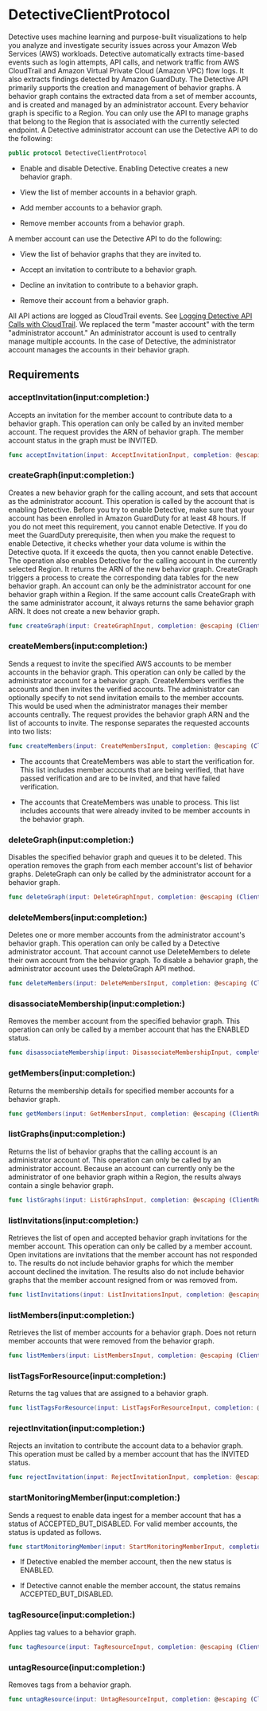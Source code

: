 # DetectiveClientProtocol

Detective uses machine learning and purpose-built visualizations to help you analyze and investigate security issues across your Amazon Web Services (AWS) workloads. Detective automatically extracts time-based events such as login attempts, API calls, and network traffic from AWS CloudTrail and Amazon Virtual Private Cloud (Amazon VPC) flow logs. It also extracts findings detected by Amazon GuardDuty. The Detective API primarily supports the creation and management of behavior graphs. A behavior graph contains the extracted data from a set of member accounts, and is created and managed by an administrator account. Every behavior graph is specific to a Region. You can only use the API to manage graphs that belong to the Region that is associated with the currently selected endpoint. A Detective administrator account can use the Detective API to do the following:

``` swift
public protocol DetectiveClientProtocol 
```

  - Enable and disable Detective. Enabling Detective creates a new behavior graph.

  - View the list of member accounts in a behavior graph.

  - Add member accounts to a behavior graph.

  - Remove member accounts from a behavior graph.

A member account can use the Detective API to do the following:

  - View the list of behavior graphs that they are invited to.

  - Accept an invitation to contribute to a behavior graph.

  - Decline an invitation to contribute to a behavior graph.

  - Remove their account from a behavior graph.

All API actions are logged as CloudTrail events. See [Logging Detective API Calls with CloudTrail](https://docs.aws.amazon.com/detective/latest/adminguide/logging-using-cloudtrail.html). We replaced the term "master account" with the term "administrator account." An administrator account is used to centrally manage multiple accounts. In the case of Detective, the administrator account manages the accounts in their behavior graph.

## Requirements

### acceptInvitation(input:completion:)

Accepts an invitation for the member account to contribute data to a behavior graph. This operation can only be called by an invited member account. The request provides the ARN of behavior graph. The member account status in the graph must be INVITED.

``` swift
func acceptInvitation(input: AcceptInvitationInput, completion: @escaping (ClientRuntime.SdkResult<AcceptInvitationOutputResponse, AcceptInvitationOutputError>) -> Void)
```

### createGraph(input:completion:)

Creates a new behavior graph for the calling account, and sets that account as the administrator account. This operation is called by the account that is enabling Detective. Before you try to enable Detective, make sure that your account has been enrolled in Amazon GuardDuty for at least 48 hours. If you do not meet this requirement, you cannot enable Detective. If you do meet the GuardDuty prerequisite, then when you make the request to enable Detective, it checks whether your data volume is within the Detective quota. If it exceeds the quota, then you cannot enable Detective. The operation also enables Detective for the calling account in the currently selected Region. It returns the ARN of the new behavior graph. CreateGraph triggers a process to create the corresponding data tables for the new behavior graph. An account can only be the administrator account for one behavior graph within a Region. If the same account calls CreateGraph with the same administrator account, it always returns the same behavior graph ARN. It does not create a new behavior graph.

``` swift
func createGraph(input: CreateGraphInput, completion: @escaping (ClientRuntime.SdkResult<CreateGraphOutputResponse, CreateGraphOutputError>) -> Void)
```

### createMembers(input:completion:)

Sends a request to invite the specified AWS accounts to be member accounts in the behavior graph. This operation can only be called by the administrator account for a behavior graph. CreateMembers verifies the accounts and then invites the verified accounts. The administrator can optionally specify to not send invitation emails to the member accounts. This would be used when the administrator manages their member accounts centrally. The request provides the behavior graph ARN and the list of accounts to invite. The response separates the requested accounts into two lists:

``` swift
func createMembers(input: CreateMembersInput, completion: @escaping (ClientRuntime.SdkResult<CreateMembersOutputResponse, CreateMembersOutputError>) -> Void)
```

  - The accounts that CreateMembers was able to start the verification for. This list includes member accounts that are being verified, that have passed verification and are to be invited, and that have failed verification.

  - The accounts that CreateMembers was unable to process. This list includes accounts that were already invited to be member accounts in the behavior graph.

### deleteGraph(input:completion:)

Disables the specified behavior graph and queues it to be deleted. This operation removes the graph from each member account's list of behavior graphs. DeleteGraph can only be called by the administrator account for a behavior graph.

``` swift
func deleteGraph(input: DeleteGraphInput, completion: @escaping (ClientRuntime.SdkResult<DeleteGraphOutputResponse, DeleteGraphOutputError>) -> Void)
```

### deleteMembers(input:completion:)

Deletes one or more member accounts from the administrator account's behavior graph. This operation can only be called by a Detective administrator account. That account cannot use DeleteMembers to delete their own account from the behavior graph. To disable a behavior graph, the administrator account uses the DeleteGraph API method.

``` swift
func deleteMembers(input: DeleteMembersInput, completion: @escaping (ClientRuntime.SdkResult<DeleteMembersOutputResponse, DeleteMembersOutputError>) -> Void)
```

### disassociateMembership(input:completion:)

Removes the member account from the specified behavior graph. This operation can only be called by a member account that has the ENABLED status.

``` swift
func disassociateMembership(input: DisassociateMembershipInput, completion: @escaping (ClientRuntime.SdkResult<DisassociateMembershipOutputResponse, DisassociateMembershipOutputError>) -> Void)
```

### getMembers(input:completion:)

Returns the membership details for specified member accounts for a behavior graph.

``` swift
func getMembers(input: GetMembersInput, completion: @escaping (ClientRuntime.SdkResult<GetMembersOutputResponse, GetMembersOutputError>) -> Void)
```

### listGraphs(input:completion:)

Returns the list of behavior graphs that the calling account is an administrator account of. This operation can only be called by an administrator account. Because an account can currently only be the administrator of one behavior graph within a Region, the results always contain a single behavior graph.

``` swift
func listGraphs(input: ListGraphsInput, completion: @escaping (ClientRuntime.SdkResult<ListGraphsOutputResponse, ListGraphsOutputError>) -> Void)
```

### listInvitations(input:completion:)

Retrieves the list of open and accepted behavior graph invitations for the member account. This operation can only be called by a member account. Open invitations are invitations that the member account has not responded to. The results do not include behavior graphs for which the member account declined the invitation. The results also do not include behavior graphs that the member account resigned from or was removed from.

``` swift
func listInvitations(input: ListInvitationsInput, completion: @escaping (ClientRuntime.SdkResult<ListInvitationsOutputResponse, ListInvitationsOutputError>) -> Void)
```

### listMembers(input:completion:)

Retrieves the list of member accounts for a behavior graph. Does not return member accounts that were removed from the behavior graph.

``` swift
func listMembers(input: ListMembersInput, completion: @escaping (ClientRuntime.SdkResult<ListMembersOutputResponse, ListMembersOutputError>) -> Void)
```

### listTagsForResource(input:completion:)

Returns the tag values that are assigned to a behavior graph.

``` swift
func listTagsForResource(input: ListTagsForResourceInput, completion: @escaping (ClientRuntime.SdkResult<ListTagsForResourceOutputResponse, ListTagsForResourceOutputError>) -> Void)
```

### rejectInvitation(input:completion:)

Rejects an invitation to contribute the account data to a behavior graph. This operation must be called by a member account that has the INVITED status.

``` swift
func rejectInvitation(input: RejectInvitationInput, completion: @escaping (ClientRuntime.SdkResult<RejectInvitationOutputResponse, RejectInvitationOutputError>) -> Void)
```

### startMonitoringMember(input:completion:)

Sends a request to enable data ingest for a member account that has a status of ACCEPTED\_BUT\_DISABLED. For valid member accounts, the status is updated as follows.

``` swift
func startMonitoringMember(input: StartMonitoringMemberInput, completion: @escaping (ClientRuntime.SdkResult<StartMonitoringMemberOutputResponse, StartMonitoringMemberOutputError>) -> Void)
```

  - If Detective enabled the member account, then the new status is ENABLED.

  - If Detective cannot enable the member account, the status remains ACCEPTED\_BUT\_DISABLED.

### tagResource(input:completion:)

Applies tag values to a behavior graph.

``` swift
func tagResource(input: TagResourceInput, completion: @escaping (ClientRuntime.SdkResult<TagResourceOutputResponse, TagResourceOutputError>) -> Void)
```

### untagResource(input:completion:)

Removes tags from a behavior graph.

``` swift
func untagResource(input: UntagResourceInput, completion: @escaping (ClientRuntime.SdkResult<UntagResourceOutputResponse, UntagResourceOutputError>) -> Void)
```
